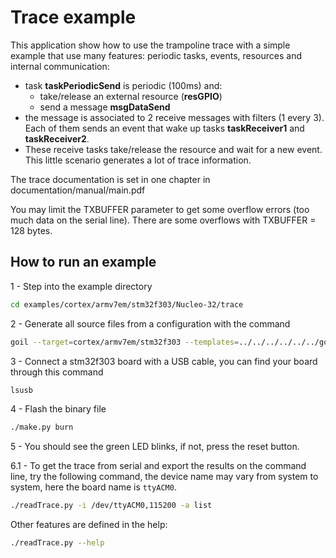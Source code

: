 # Trace example

This application show how to use the trampoline trace with a simple example that
use many features: periodic tasks, events, resources and internal communication:
 * task **taskPeriodicSend** is periodic (100ms) and:
	 * take/release an external resource (**resGPIO**)
	 * send a message **msgDataSend**
 * the message is associated to 2 receive messages with filters (1 every 3). 
   Each of them sends an event that wake up tasks **taskReceiver1** and
   **taskReceiver2**.
 * These receive tasks take/release the resource and wait for a new event.
This little scenario generates a lot of trace information.

The trace documentation is set in one chapter in documentation/manual/main.pdf

You may limit the TXBUFFER parameter to get some overflow errors (too much data 
on the serial line). There are some overflows with TXBUFFER = 128 bytes.

## How to run an example

1 - Step into the example directory

```sh
cd examples/cortex/armv7em/stm32f303/Nucleo-32/trace 
```

2 - Generate all source files from a configuration with the command 

```sh
goil --target=cortex/armv7em/stm32f303 --templates=../../../../../../goil/templates/ trace.oil
```

3 - Connect a stm32f303 board with a USB cable, you can find your board through this command

```sh
lsusb
```

4 - Flash the binary file

```sh
./make.py burn 
```

5 - You should see the green LED blinks, if not, press the reset button.

6.1 - To get the trace from serial and export the results on the command line, try the following command, the device name may vary from system to system, here the board name is `ttyACM0`.

```sh
./readTrace.py -i /dev/ttyACM0,115200 -a list
```

Other features are defined in the help:
```sh
./readTrace.py --help
```



